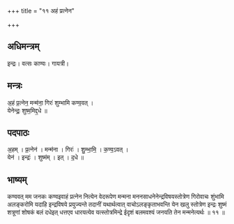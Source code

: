 +++
title = "११ अहं प्रत्नेन"

+++
## अधिमन्त्रम्
इन्द्रः। वत्सः काण्वः। गायत्री।

## मन्त्रः
अ॒हं प्र॒त्नेन॒ मन्म॑ना॒ गिरः॑ शुम्भामि कण्व॒वत् ।  
येनेन्द्रः॒ शुष्म॒मिद्द॒धे ॥

## पदपाठः
अ॒हम् । प्र॒त्नेन॑ । मन्म॑ना । गिरः॑ । शु॒म्भा॒मि॒ । क॒ण्व॒ऽवत् ।  
येन॑ । इन्द्रः॑ । शुष्म॑म् । इत् । द॒धे ॥

## भाष्यम्
कण्ववत् मम जनकः कण्वइवाहं प्रत्नेन नित्येन वेदरूपेण मन्मना मननसाधनेनेन्द्रविषयस्तोत्रेण गिरोवाचः शुंभामि अलङ्करोमि यदाहि इन्द्रविषये प्रयुज्यन्ते तदानीं यथार्थत्वात् वाचोऽलङ्कृताभवन्ति येन खलु स्तोत्रेण इन्द्रः शुष्मं शत्रूणां शोषकं बलं दधेइत् धत्तएव धारयत्येव यत्स्तोत्रमिन्द्रे ईदृशं बलमवश्यं जनयति तेन मन्मनेत्यर्थः ॥ ११ ॥